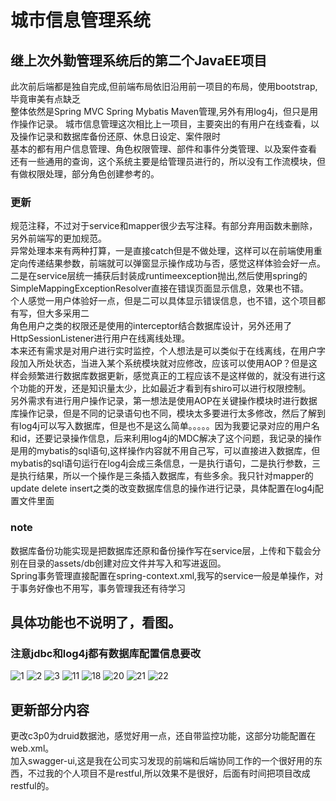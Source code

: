 # 城市信息管理系统


## 继上次外勤管理系统后的第二个JavaEE项目
此次前后端都是独自完成,但前端布局依旧沿用前一项目的布局，使用bootstrap,毕竟审美有点缺乏<br>
整体依然是Spring MVC Spring  Mybatis Maven管理,另外有用log4j，但只是用作操作记录。
城市信息管理这次相比上一项目，主要突出的有用户在线查看，以及操作记录和数据库备份还原、休息日设定、案件限时<br>
基本的都有用户信息管理、角色权限管理、部件和事件分类管理、以及案件查看
还有一些通用的查询，这个系统主要是给管理员进行的，所以没有工作流模块，但有做权限处理，部分角色创建参考的。<br>

### 更新
规范注释，不过对于service和mapper很少去写注释。有部分弃用函数未删除，另外前端写的更加规范。<br>
异常处理本来有两种打算，一是直接catch但是不做处理，这样可以在前端使用重定向传递结果参数，前端就可以弹窗显示操作成功与否，感觉这样体验会好一点。<br>
二是在service层统一捕获后封装成runtimeexception抛出,然后使用spring的SimpleMappingExceptionResolver直接在错误页面显示信息，效果也不错。<br>
个人感觉一用户体验好一点，但是二可以具体显示错误信息，也不错，这个项目都有写，但大多采用二<br>
角色用户之类的权限还是使用的interceptor结合数据库设计，另外还用了HttpSessionListener进行用户在线离线处理。<br>
本来还有需求是对用户进行实时监控，个人想法是可以类似于在线离线，在用户字段加入所处状态，当进入某个系统模块就对应修改，应该可以使用AOP？但是这样会频繁进行数据库数据更新，感觉真正的工程应该不是这样做的，就没有进行这个功能的开发，还是知识量太少，比如最近才看到有shiro可以进行权限控制。<br>
另外需求有进行用户操作记录，第一想法是使用AOP在关键操作模块时进行数据库操作记录，但是不同的记录语句也不同，模块太多要进行太多修改，然后了解到有log4j可以写入数据库，但是也不是这么简单。。。。。因为我要记录对应的用户名和id，还要记录操作信息，后来利用log4j的MDC解决了这个问题，我记录的操作是用的mybatis的sql语句,这样操作内容就不用自己写，可以直接进入数据库，但mybatis的sql语句运行在log4j会成三条信息，一是执行语句，二是执行参数，三是执行结果，所以一个操作是三条插入数据库，有些多余。我只针对mapper的update delete insert之类的改变数据库信息的操作进行记录，具体配置在log4j配置文件里面<br>

### note
数据库备份功能实现是把数据库还原和备份操作写在service层，上传和下载会分别在目录的assets/db创建对应文件并写入和写进返回。<br>
Spring事务管理直接配置在spring-context.xml,我写的service一般是单操作，对于事务好像也不用写，事务管理我还有待学习<br>


## 具体功能也不说明了，看图。

### 注意jdbc和log4j都有数据库配置信息要改

![1](https://raw.githubusercontent.com/Neocou/ManageSystem/master/pic/1.PNG)
![2](https://raw.githubusercontent.com/Neocou/ManageSystem/master/pic/2.PNG)
![3](https://raw.githubusercontent.com/Neocou/ManageSystem/master/pic/3.PNG)
![11](https://raw.githubusercontent.com/Neocou/ManageSystem/master/pic/11.PNG)
![18](https://raw.githubusercontent.com/Neocou/ManageSystem/master/pic/18.PNG)
![20](https://raw.githubusercontent.com/Neocou/ManageSystem/master/pic/20.png)
![21](https://raw.githubusercontent.com/Neocou/ManageSystem/master/pic/21.png)
![22](https://raw.githubusercontent.com/Neocou/ManageSystem/master/pic/22.png)


## 更新部分内容
更改c3p0为druid数据池，感觉好用一点，还自带监控功能，这部分功能配置在web.xml。<br>
加入swagger-ui,这是我在公司实习发现的前端和后端协同工作的一个很好用的东西，不过我的个人项目不是restful,所以效果不是很好，后面有时间把项目改成restful的。
